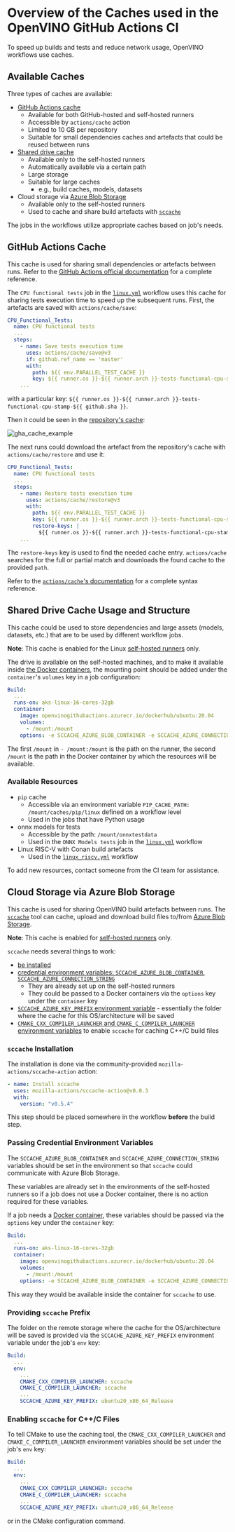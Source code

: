 # Overview of the Caches used in the OpenVINO GitHub Actions CI

To speed up builds and tests and reduce network usage, OpenVINO workflows use caches.

## Available Caches

Three types of caches are available:
* [GitHub Actions cache](https://docs.github.com/en/actions/using-workflows/caching-dependencies-to-speed-up-workflows)
  * Available for both GitHub-hosted and self-hosted runners
  * Accessible by `actions/cache` action
  * Limited to 10 GB per repository
  * Suitable for small dependencies caches and artefacts that could be reused between runs
* [Shared drive cache](#shared-drive-cache-usage-and-structure)
  * Available only to the self-hosted runners
  * Automatically available via a certain path
  * Large storage
  * Suitable for large caches
    * e.g., build caches, models, datasets
* Cloud storage via [Azure Blob Storage](https://azure.microsoft.com/en-us/products/storage/blobs)
  * Available only to the self-hosted runners
  * Used to cache and share build artefacts with [`sccache`](https://github.com/mozilla/sccache)

The jobs in the workflows utilize appropriate caches based on job's needs.

## GitHub Actions Cache

This cache is used for sharing small dependencies or artefacts between runs. Refer to the [GitHub Actions official documentation](https://docs.github.com/en/actions/using-workflows/caching-dependencies-to-speed-up-workflows) for a complete reference.

The `CPU functional tests` job in the [`linux.yml`](./../../../../.github/workflows/linux.yml) workflow uses this cache for sharing tests execution time to speed up the subsequent runs. First, the artefacts are saved with `actions/cache/save`:
```yaml
CPU_Functional_Tests:
  name: CPU functional tests
  ...
  steps:
    - name: Save tests execution time
      uses: actions/cache/save@v3
      if: github.ref_name == 'master'
      with:
        path: ${{ env.PARALLEL_TEST_CACHE }}
        key: ${{ runner.os }}-${{ runner.arch }}-tests-functional-cpu-stamp-${{ github.sha }}
    ...
```
with a particular key: `${{ runner.os }}-${{ runner.arch }}-tests-functional-cpu-stamp-${{ github.sha }}`.

Then it could be seen in the [repository's cache](https://github.com/openvinotoolkit/openvino/actions/caches):

![gha_cache_example](../../assets/CI_gha_cache_example.png)

The next runs could download the artefact from the repository's cache with `actions/cache/restore` and use it:
```yaml
CPU_Functional_Tests:
  name: CPU functional tests
  ...
  steps:
    - name: Restore tests execution time
      uses: actions/cache/restore@v3
      with:
        path: ${{ env.PARALLEL_TEST_CACHE }}
        key: ${{ runner.os }}-${{ runner.arch }}-tests-functional-cpu-stamp-${{ github.sha }}
        restore-keys: |
          ${{ runner.os }}-${{ runner.arch }}-tests-functional-cpu-stamp
    ...
```
The `restore-keys` key is used to find the needed cache entry. `actions/cache` searches for the full or partial match and downloads the found cache to the provided `path`.

Refer to the [`actions/cache`'s documentation](https://github.com/actions/cache) for a complete syntax reference.

## Shared Drive Cache Usage and Structure

This cache could be used to store dependencies and large assets (models, datasets, etc.) that are to be used by different workflow jobs.

**Note**: This cache is enabled for the Linux [self-hosted runners](./runners.md) only.

The drive is available on the self-hosted machines, and to make it available inside [the Docker containers](./docker_images.md),
the mounting point should be added under the `container`'s `volumes` key in a job configuration:
```yaml
Build:
  ...
  runs-on: aks-linux-16-cores-32gb
  container:
    image: openvinogithubactions.azurecr.io/dockerhub/ubuntu:20.04
    volumes:
      - /mount:/mount
    options: -e SCCACHE_AZURE_BLOB_CONTAINER -e SCCACHE_AZURE_CONNECTION_STRING
```

The first `/mount` in `- /mount:/mount` is the path on the runner, the second `/mount` is the path in the Docker container by which the resources will be available.

### Available Resources

* `pip` cache
  * Accessible via an environment variable `PIP_CACHE_PATH: /mount/caches/pip/linux` defined on a workflow level
  * Used in the jobs that have Python usage
* onnx models for tests
  * Accessible by the path: `/mount/onnxtestdata`
  * Used in the `ONNX Models tests` job in the [`linux.yml`](./../../../../.github/workflows/linux.yml) workflow
* Linux RISC-V with Conan build artefacts
  * Used in the [`linux_riscv.yml`](./../../../../.github/workflows/linux_riscv.yml) workflow

To add new resources, contact someone from the CI team for assistance.

## Cloud Storage via Azure Blob Storage

This cache is used for sharing OpenVINO build artefacts between runs.
The [`sccache`](https://github.com/mozilla/sccache) tool can cache, upload and download build files to/from [Azure Blob Storage](https://azure.microsoft.com/en-us/products/storage/blobs).

**Note**: This cache is enabled for [self-hosted runners](./runners.md) only.

`sccache` needs several things to work:
* [be installed](#sccache-installation)
* [credential environment variables: `SCCACHE_AZURE_BLOB_CONTAINER`, `SCCACHE_AZURE_CONNECTION_STRING`](#passing-credential-environment-variables)
  * They are already set up on the self-hosted runners
  * They could be passed to a Docker containers via the `options` key under the `container` key
* [`SCCACHE_AZURE_KEY_PREFIX` environment variable](#providing-sccache-prefix) - essentially the folder where the cache for this OS/architecture will be saved
* [`CMAKE_CXX_COMPILER_LAUNCHER` and `CMAKE_C_COMPILER_LAUNCHER` environment variables](#enabling-sccache-for-cc-files) to enable `sccache` for caching C++/C build files

### `sccache` Installation

The installation is done via the community-provided `mozilla-actions/sccache-action` action:
```yaml
- name: Install sccache
  uses: mozilla-actions/sccache-action@v0.0.3
  with:
    version: "v0.5.4"
```

This step should be placed somewhere in the workflow **before** the build step.

### Passing Credential Environment Variables

The `SCCACHE_AZURE_BLOB_CONTAINER` and `SCCACHE_AZURE_CONNECTION_STRING` variables should be set in the environment so that `sccache` could communicate with Azure Blob Storage.

These variables are already set in the environments of the self-hosted runners so if a job does not use a Docker container, there is no action required for these variables.

If a job needs a [Docker container](./docker_images.md), these variables should be passed via the `options` key under the `container` key:
```yaml
Build:
  ...
  runs-on: aks-linux-16-cores-32gb
  container:
    image: openvinogithubactions.azurecr.io/dockerhub/ubuntu:20.04
    volumes:
      - /mount:/mount
    options: -e SCCACHE_AZURE_BLOB_CONTAINER -e SCCACHE_AZURE_CONNECTION_STRING
```

This way they would be available inside the container for `sccache` to use.

### Providing `sccache` Prefix

The folder on the remote storage where the cache for the OS/architecture will be saved is provided via the `SCCACHE_AZURE_KEY_PREFIX` environment variable under the job's `env` key:
```yaml
Build:
  ...
  env:
    ...
    CMAKE_CXX_COMPILER_LAUNCHER: sccache
    CMAKE_C_COMPILER_LAUNCHER: sccache
    ...
    SCCACHE_AZURE_KEY_PREFIX: ubuntu20_x86_64_Release
```

### Enabling `sccache` for C++/C Files

To tell CMake to use the caching tool, the `CMAKE_CXX_COMPILER_LAUNCHER` and `CMAKE_C_COMPILER_LAUNCHER` environment variables should be set under the job's `env` key:
```yaml
Build:
  ...
  env:
    ...
    CMAKE_CXX_COMPILER_LAUNCHER: sccache
    CMAKE_C_COMPILER_LAUNCHER: sccache
    ...
    SCCACHE_AZURE_KEY_PREFIX: ubuntu20_x86_64_Release
```
or in the CMake configuration command.
